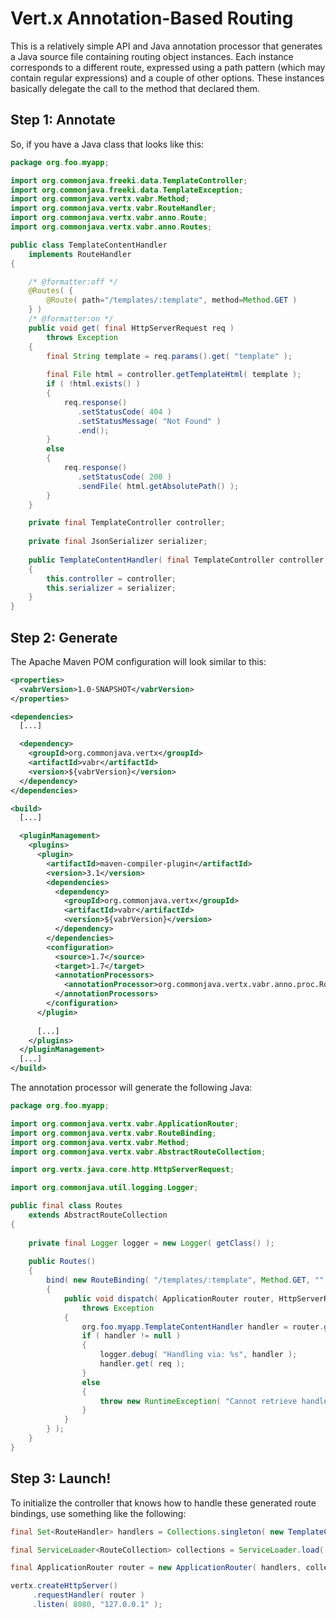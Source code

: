 # Vert.x Annotation-Based Routing

This is a relatively simple API and Java annotation processor that generates a Java source file containing routing object instances. Each instance corresponds to a different route, expressed using a path pattern (which may contain regular expressions) and a couple of other options. These instances basically delegate the call to the method that declared them.

## Step 1: Annotate

So, if you have a Java class that looks like this:

```java
package org.foo.myapp;

import org.commonjava.freeki.data.TemplateController;
import org.commonjava.freeki.data.TemplateException;
import org.commonjava.vertx.vabr.Method;
import org.commonjava.vertx.vabr.RouteHandler;
import org.commonjava.vertx.vabr.anno.Route;
import org.commonjava.vertx.vabr.anno.Routes;

public class TemplateContentHandler
    implements RouteHandler
{

    /* @formatter:off */
    @Routes( {
        @Route( path="/templates/:template", method=Method.GET )
    } )
    /* @formatter:on */
    public void get( final HttpServerRequest req )
        throws Exception
    {
        final String template = req.params().get( "template" );
        
        final File html = controller.getTemplateHtml( template );
        if ( !html.exists() )
        {
            req.response()
               .setStatusCode( 404 )
               .setStatusMessage( "Not Found" )
               .end();
        }
        else
        {
            req.response()
               .setStatusCode( 200 )
               .sendFile( html.getAbsolutePath() );
        }
    }

    private final TemplateController controller;
    
    private final JsonSerializer serializer;
    
    public TemplateContentHandler( final TemplateController controller, final JsonSerializer serializer )
    {
        this.controller = controller;
        this.serializer = serializer;
    }
}
```

## Step 2: Generate

The Apache Maven POM configuration will look similar to this:

```xml
<properties>
  <vabrVersion>1.0-SNAPSHOT</vabrVersion>
</properties>

<dependencies>
  [...]

  <dependency>
    <groupId>org.commonjava.vertx</groupId>
    <artifactId>vabr</artifactId>
    <version>${vabrVersion}</version>
  </dependency>
</dependencies>

<build>
  [...]

  <pluginManagement>
    <plugins>
      <plugin>
        <artifactId>maven-compiler-plugin</artifactId>
        <version>3.1</version>
        <dependencies>
          <dependency>
            <groupId>org.commonjava.vertx</groupId>
            <artifactId>vabr</artifactId>
            <version>${vabrVersion}</version>
          </dependency>
        </dependencies>
        <configuration>
          <source>1.7</source>
          <target>1.7</target>
          <annotationProcessors>
            <annotationProcessor>org.commonjava.vertx.vabr.anno.proc.RoutingAnnotationProcessor</annotationProcessor>
          </annotationProcessors>
        </configuration>
      </plugin>
    
      [...]
    </plugins>
  </pluginManagement>
  [...]
</build>
```

The annotation processor will generate the following Java:

```java
package org.foo.myapp;

import org.commonjava.vertx.vabr.ApplicationRouter;
import org.commonjava.vertx.vabr.RouteBinding;
import org.commonjava.vertx.vabr.Method;
import org.commonjava.vertx.vabr.AbstractRouteCollection;

import org.vertx.java.core.http.HttpServerRequest;

import org.commonjava.util.logging.Logger;

public final class Routes
    extends AbstractRouteCollection
{
  
    private final Logger logger = new Logger( getClass() );
    
    public Routes()
    {
        bind( new RouteBinding( "/templates/:template", Method.GET, "" )
        {
            public void dispatch( ApplicationRouter router, HttpServerRequest req )
                throws Exception
            {
                org.foo.myapp.TemplateContentHandler handler = router.getResourceInstance( org.foo.myapp.TemplateContentHandler.class );
                if ( handler != null )
                {
                    logger.debug( "Handling via: %s", handler );
                    handler.get( req );
                }
                else
                {
                    throw new RuntimeException( "Cannot retrieve handler instance for: '/templates/:template' using method: 'GET'" );
                } 
            }
        } );
    }
}
```

## Step 3: Launch!

To initialize the controller that knows how to handle these generated route bindings, use something like the following:

```java
final Set<RouteHandler> handlers = Collections.singleton( new TemplateContentHandler( new TemplateController( store, config ), serializer ) );

final ServiceLoader<RouteCollection> collections = ServiceLoader.load( RouteCollection.class );

final ApplicationRouter router = new ApplicationRouter( handlers, collections );

vertx.createHttpServer()
     .requestHandler( router )
     .listen( 8080, "127.0.0.1" );
```
